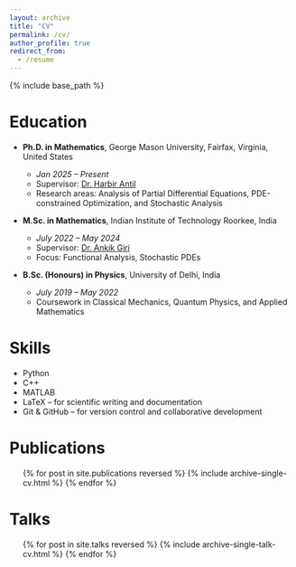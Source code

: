 ```yaml
---
layout: archive
title: "CV"
permalink: /cv/
author_profile: true
redirect_from:
  - /resume
---
```


{% include base_path %}

Education
======
* **Ph.D. in Mathematics**, George Mason University, Fairfax, Virginia, United States  
  * *Jan 2025 – Present*  
  * Supervisor: [Dr. Harbir Antil](https://math.gmu.edu/~hantil/)  
  * Research areas: Analysis of Partial Differential Equations, PDE-constrained Optimization, and Stochastic Analysis

* **M.Sc. in Mathematics**, Indian Institute of Technology Roorkee, India  
  * *July 2022 – May 2024*  
  * Supervisor: [Dr. Ankik Giri](https://scholar.google.com/citations?user=ZJ881u8AAAAJ&hl=en)  
  * Focus: Functional Analysis, Stochastic PDEs

* **B.Sc. (Honours) in Physics**, University of Delhi, India  
  * *July 2019 – May 2022*  
  * Coursework in Classical Mechanics, Quantum Physics, and Applied Mathematics

Skills
======
* Python  
* C++  
* MATLAB  
* LaTeX – for scientific writing and documentation  
* Git & GitHub – for version control and collaborative development

Publications
======
  <ul>{% for post in site.publications reversed %}
    {% include archive-single-cv.html %}
  {% endfor %}</ul>
  
Talks
======
  <ul>{% for post in site.talks reversed %}
    {% include archive-single-talk-cv.html  %}
  {% endfor %}</ul>
  
